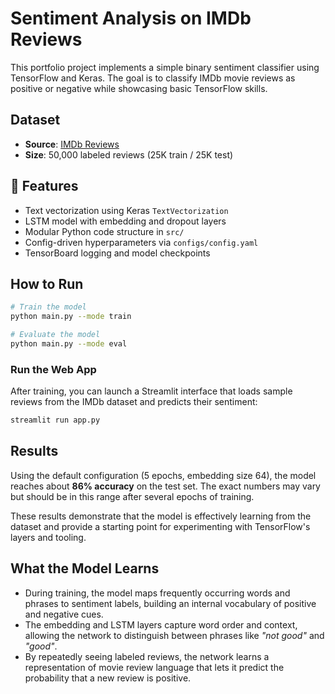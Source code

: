 # Sentiment Analysis on IMDb Reviews 

This portfolio project implements a simple binary sentiment classifier using TensorFlow and Keras. The goal is to classify IMDb movie reviews as positive or negative while showcasing basic TensorFlow skills.

## Dataset
- **Source**: [IMDb Reviews](https://www.tensorflow.org/datasets/catalog/imdb_reviews)
- **Size**: 50,000 labeled reviews (25K train / 25K test)

## 🔧 Features
- Text vectorization using Keras `TextVectorization`
- LSTM model with embedding and dropout layers
- Modular Python code structure in `src/`
- Config-driven hyperparameters via `configs/config.yaml`
- TensorBoard logging and model checkpoints

## How to Run
```bash
# Train the model
python main.py --mode train

# Evaluate the model
python main.py --mode eval
```

### Run the Web App
After training, you can launch a Streamlit interface that loads sample
reviews from the IMDb dataset and predicts their sentiment:

```bash
streamlit run app.py
```

## Results
Using the default configuration (5 epochs, embedding size 64), the model reaches about **86% accuracy** on the test set. The exact numbers may vary but should be in this range after several epochs of training.

These results demonstrate that the model is effectively learning from the dataset and provide a starting point for experimenting with TensorFlow's layers and tooling.

## What the Model Learns
- During training, the model maps frequently occurring words and phrases to sentiment labels, building an internal vocabulary of positive and negative cues.
- The embedding and LSTM layers capture word order and context, allowing the network to distinguish between phrases like *"not good"* and *"good"*.
- By repeatedly seeing labeled reviews, the network learns a representation of movie review language that lets it predict the probability that a new review is positive.
